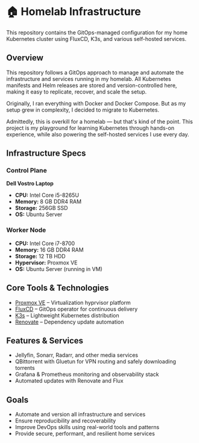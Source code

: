 # 🏠 Homelab Infrastructure

This repository contains the GitOps-managed configuration for my home Kubernetes cluster using FluxCD, K3s, and various self-hosted services.

## Overview

This repository follows a GitOps approach to manage and automate the infrastructure and services running in my homelab. All Kubernetes manifests and Helm releases are stored and version-controlled here, making it easy to replicate, recover, and scale the setup.

Originally, I ran everything with Docker and Docker Compose. But as my setup grew in complexity, I decided to migrate to Kubernetes.

Admittedly, this is overkill for a homelab — but that's kind of the point. This project is my playground for learning Kubernetes through hands-on experience, while also powering the self-hosted services I use every day.

## Infrastructure Specs

### Control Plane 
**Dell Vostro Laptop** 
- **CPU:** Intel Core i5-8265U 
- **Memory:** 8 GB DDR4 RAM 
- **Storage:** 256GB SSD
- **OS:** Ubuntu Server

### Worker Node
- **CPU:** Intel Core i7-8700  
- **Memory:** 16 GB DDR4 RAM
- **Storage:** 12 TB HDD  
- **Hypervisor:** Proxmox VE
- **OS:** Ubuntu Server (running in VM)

## Core Tools & Technologies

- [Proxmox VE](https://www.proxmox.com/) – Virtualization hyprvisor platform
- [FluxCD](https://fluxcd.io/) – GitOps operator for continuous delivery
- [K3s](https://k3s.io/) – Lightweight Kubernetes distribution
- [Renovate](https://www.mend.io/free-developer-tools/renovate/) – Dependency update automation  

## Features & Services

- Jellyfin, Sonarr, Radarr, and other media services  
- QBittorrent with Gluetun for VPN routing and safely downloading torrents  
- Grafana & Prometheus monitoring and observability stack  
- Automated updates with Renovate and Flux

## Goals

- Automate and version all infrastructure and services  
- Ensure reproducibility and recoverability  
- Improve DevOps skills using real-world tools and patterns  
- Provide secure, performant, and resilient home services 